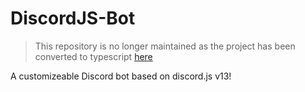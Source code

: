# DiscordJS-Bot

> This repository is no longer maintained as the project has been converted to typescript [here](https://github.com/IronBatman2715/DiscordTS-Bot)

A customizeable Discord bot based on discord.js v13!
